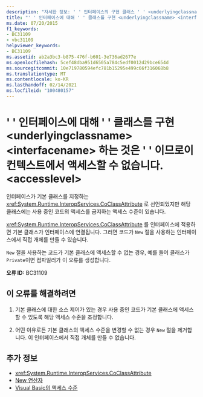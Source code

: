 ```yaml
---
description: "자세한 정보: ' ' 인터페이스의 구현 클래스 ' ' <underlyingclassname> <interfacename> 은 (는) ' ' 이므로이 컨텍스트에서 액세스할 수 없습니다. <accesslevel>"
title: "' ' 인터페이스에 대해 ' ' 클래스를 구현 <underlyingclassname> <interfacename> 하는 것은 ' ' 이므로이 컨텍스트에서 액세스할 수 없습니다. <accesslevel>"
ms.date: 07/20/2015
f1_keywords:
- BC31109
- vbc31109
helpviewer_keywords:
- BC31109
ms.assetid: ab2a3bc3-b875-476f-b601-3e736ad2677e
ms.openlocfilehash: 5cef48dba951d6505a784c5edf0012d29bce654d
ms.sourcegitcommit: 10e719780594efc781b15295e499c66f316068b8
ms.translationtype: MT
ms.contentlocale: ko-KR
ms.lasthandoff: 02/14/2021
ms.locfileid: "100480157"
---
```

# <a name="implementing-class-underlyingclassname-for-interface-interfacename-is-not-accessible-in-this-context-because-it-is-accesslevel"></a>' ' 인터페이스에 대해 ' ' 클래스를 구현 \<underlyingclassname> \<interfacename> 하는 것은 ' ' 이므로이 컨텍스트에서 액세스할 수 없습니다. \<accesslevel>

인터페이스가 기본 클래스를 지정하는 <xref:System.Runtime.InteropServices.CoClassAttribute> 로 선언되었지만 해당 클래스에는 사용 중인 코드의 액세스를 금지하는 액세스 수준이 있습니다.  
  
 <xref:System.Runtime.InteropServices.CoClassAttribute> 를 인터페이스에 적용하면 기본 클래스가 인터페이스에 연결됩니다. 그러면 코드가 `New` 절을 사용하는 인터페이스에서 직접 개체를 만들 수 있습니다.  
  
 `New` 절을 사용하는 코드가 기본 클래스에 액세스할 수 없는 경우, 예를 들어 클래스가 `Private`이면 컴파일러가 이 오류를 생성합니다.  
  
 **오류 ID:** BC31109  
  
## <a name="to-correct-this-error"></a>이 오류를 해결하려면  
  
1. 기본 클래스에 대한 소스 제어가 있는 경우 사용 중인 코드가 기본 클래스에 액세스할 수 있도록 해당 액세스 수준을 조정합니다.  
  
2. 어떤 이유로든 기본 클래스의 액세스 수준을 변경할 수 없는 경우 `New` 절을 제거합니다. 이 인터페이스에서 직접 개체를 만들 수 없습니다.  
  
## <a name="see-also"></a>추가 정보

- <xref:System.Runtime.InteropServices.CoClassAttribute>
- [New 연산자](../language-reference/operators/new-operator.md)
- [Visual Basic의 액세스 수준](../programming-guide/language-features/declared-elements/access-levels.md)
